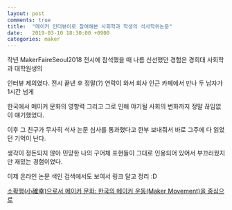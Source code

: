 ```yaml
---
layout: post
comments: true
title:  "메이커 인터뷰이로 참여해본 사회학과 학생의 석사학위논문"
date:   2019-03-10 18:30:00 +0900
categories: maker
---
```

작년 MakerFaireSeoul2018 전시에 참석했을 때 나름 신선했던 경험은 경희대 사회학과 대학원생의

인터뷰 제의였다. 전시 끝낸 후 정말(?) 연락이 와서 회사 인근 카페에서 만나 두 남자가 1시간 넘게

한국에서 메이커 문화의 영향력 그리고 그로 인해 야기될 사회의 변화까지 정말 끊임없이 얘기했었다.

이후 그 친구가 무사히 석사 논문 심사를 통과했다고 한부 보내줘서 바로 그주에 다 읽었던 기억이 난다.

생각이 정돈되지 않아 민망한 나의 구어체 표현들이 그대로 인용되어 있어서 부끄러웠지만 재밌는 경험이었다.

이제 온라인 논문 색인 검색에서도 보여서 링크 달고 정리 :D

[소확행(小確幸)으로서 메이커 문화: 한국의 메이커 운동(Maker Movement)을 중심으로](http://www.riss.kr/search/detail/DetailView.do?p_mat_type=be54d9b8bc7cdb09&control_no=980347a0997e926bffe0bdc3ef48d419)
